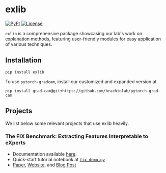 # exlib
[![PyPI](https://img.shields.io/pypi/v/exlib)](https://pypi.org/project/exlib/)
[![License](https://img.shields.io/badge/license-MIT-blue.svg)](https://github.com/BrachioLab/exlib/blob/master/LICENSE)

`exlib` is a comprehensive package showcasing our lab's work on explanation methods, featuring user-friendly modules for easy application of various techniques. 

## Installation
```
pip install exlib
```

<!--
If you have exlib already installed, please check that you have the latest version:
```
python -c "import exlib; print(exlib.__version__)"
# This should print "0.1.0". If it does not, update the package by running:
pip install -U exlib
```
-->

To use `pytorch-gradcam`, install our customized and expanded version at
```
pip install grad-cam@git+https://github.com/brachiolab/pytorch-grad-cam
```

## Projects
We list below some relevant projects that use exlib heavily.

### The FIX Benchmark: Extracting Features Interpretable to eXperts
* Documentation available [here](https://github.com/BrachioLab/exlib/tree/main/fix).
* Quick-start tutorial notebook at [`fix_demo.py`](https://github.com/BrachioLab/exlib/blob/dev/fix_demo.ipynb)
* [Paper](https://arxiv.org/abs/2409.13684), [Website](https://brachiolab.github.io/fix/), and [Blog Post](https://debugml.github.io/fix/)


